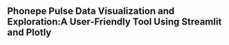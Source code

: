 ## Phonepe Pulse Data Visualization and Exploration:A User-Friendly Tool Using Streamlit and Plotly
